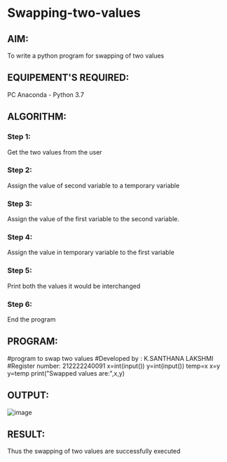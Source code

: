 # Swapping-two-values
## AIM:
To write a python program for swapping of two values
## EQUIPEMENT'S REQUIRED: 
PC
Anaconda - Python 3.7
## ALGORITHM: 
### Step 1:
Get the two values from the user
### Step 2: 
Assign the value of second variable to a temporary variable 
### Step 3: 
Assign the value of the first variable to the second variable.
### Step 4:  
Assign the value in temporary variable to the first variable
### Step 5: 
Print both the values it would be interchanged
### Step 6: 
End the program
## PROGRAM:
#program to swap two values 
#Developed by : K.SANTHANA LAKSHMI
#Register number: 212222240091
x=int(input())
y=int(input())
temp=x
x=y
y=temp
print("Swapped values are:",x,y)

## OUTPUT:
![image](https://github.com/santhanalakshmi04/Swapping-two-values/assets/119475762/371bec35-38fa-4bca-88ce-533a240f61ff)

## RESULT:
Thus the swapping of two values are successfully executed



